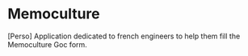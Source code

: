 # Memoculture
[Perso] Application dedicated to french engineers to help them fill the Memoculture Goc form.
